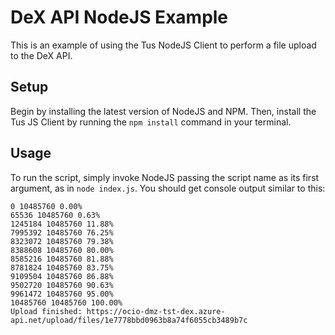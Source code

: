 # DeX API NodeJS Example

This is an example of using the Tus NodeJS Client to perform a file upload to the DeX API.

## Setup

Begin by installing the latest version of NodeJS and NPM. Then, install the Tus JS Client by running the `npm install` command in your terminal.

## Usage

To run the script, simply invoke NodeJS passing the script name as its first argument, as in `node index.js`. You should get console output similar to this:

```
0 10485760 0.00%
65536 10485760 0.63%
1245184 10485760 11.88%
7995392 10485760 76.25%
8323072 10485760 79.38%
8388608 10485760 80.00%
8585216 10485760 81.88%
8781824 10485760 83.75%
9109504 10485760 86.88%
9502720 10485760 90.63%
9961472 10485760 95.00%
10485760 10485760 100.00%
Upload finished: https://ocio-dmz-tst-dex.azure-api.net/upload/files/1e7778bbd0963b8a74f6055cb3489b7c
```
